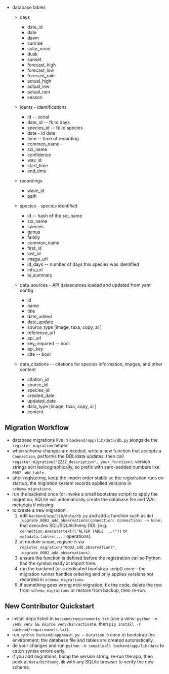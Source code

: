 - database tables
    - days
        - date_id
        - date
        - dawn
        - sunrise
        - solar_noon
        - dusk
        - sunset
        - forecast_high
        - forecast_low
        - forecast_rain
        - actual_high
        - actual_low
        - actual_rain
        - season

    - idents - identifications
        - id -- serial
        - date_id -- fk to days
        - species_id -- fk to species
        - date - id date
        - time -- time of recording
        - common_name - 
        - sci_name
        - confidence
        - wav_id
        - start_time
        - end_time

    - recordings
        - wave_id
        - path

    - species - species identified
        - id -- hash of the sci_name
        - sci_name
        - species
        - genus
        - family
        - common_name
        - first_id
        - last_id
        - image_url
        - id_days -- number of days this species was identified
        - info_url
        - ai_summary

    - data_sources - API datasources loaded and updated from yaml config
        - id
        - name
        - title
        - date_added
        - date_update
        - source_type [image, taxa, copy, ai ]
        - reference_url
        - api_url
        - key_required -- bool
        - api_key
        - cite -- bool

    - data_citations -- citations for species information, images, and other content
        - citation_id
        - source_id
        - species_id
        - created_date
        - updated_date
        - data_type [image, taxa, copy, ai ]
        - content 

## Migration Workflow
- database migrations live in `backend/app/lib/data/db.py` alongside the `register_migration` helper.
- when schema changes are needed, write a new function that accepts a `Connection`, performs the DDL/data updates, then call `register_migration("ZZZZ_description", your_function)`; version strings sort lexicographically, so prefix with zero-padded numbers like `0002_add_table`.
- after registering, keep the import order stable so the registration runs on startup; the migration system records applied versions in `schema_migrations`.
- run the backend once (or invoke a small bootstrap script) to apply the migration; SQLite will automatically create the database file and WAL metadata if missing.
- to create a new migration:
    1. edit `backend/app/lib/data/db.py` and add a function such as `def _upgrade_0002_add_observations(connection: Connection) -> None:` that executes SQL/SQLAlchemy DDL (e.g. `connection.execute(text(\"ALTER TABLE ...\"))` or `metadata.tables[...]` operations).
    2. at module scope, register it via `register_migration("0002_add_observations", _upgrade_0002_add_observations)`.
    3. ensure the function is defined before the registration call so Python has the symbol ready at import time.
    4. run the backend (or a dedicated bootstrap script) once—the migration runner handles ordering and only applies versions not recorded in `schema_migrations`.
    5. if something goes wrong mid-migration, fix the code, delete the row from `schema_migrations` or restore from backup, then re-run.

## New Contributor Quickstart
- install deps listed in `backend/requirements.txt` (use a venv: `python -m venv venv && source venv/bin/activate`, then `pip install -r backend/requirements.txt`).
- run `python backend/app/main.py --duration 0` once to bootstrap the environment; the database file and tables are created automatically.
- do your changes and run `python -m compileall backend/app/lib/data` to catch syntax errors early.
- if you add migrations, bump the version string, re-run the app, then peek at `data/birdsong.db` with any SQLite browser to verify the new schema.
